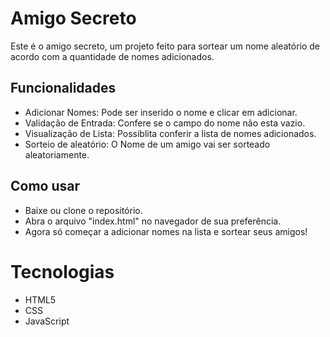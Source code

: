# Amigo Secreto
Este é o amigo secreto, um projeto feito para sortear um nome aleatório de acordo com a quantidade de nomes adicionados.

## Funcionalidades
- Adicionar Nomes: Pode ser inserido o nome e clicar em adicionar.
- Validação de Entrada: Confere se o campo do nome não esta vazio.
- Visualização de Lista: Possiblita conferir a lista de nomes adicionados.
- Sorteio de aleatório: O Nome de um amigo vai ser sorteado aleatoriamente.

## Como usar
- Baixe ou clone o repositório.
- Abra o arquivo "index.html" no navegador de sua preferência.
- Agora só começar a adicionar nomes na lista e sortear seus amigos!

# Tecnologias
- HTML5
- CSS
- JavaScript
